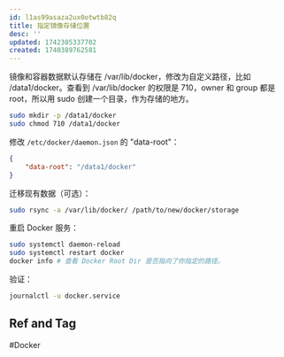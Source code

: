 ```yaml
---
id: l1as99asaza2ux0otwtb82q
title: 指定镜像存储位置
desc: ''
updated: 1742305337702
created: 1740389762581
---
```



镜像和容器数据默认存储在 /var/lib/docker，修改为自定义路径，比如 /data1/docker。查看到 /var/lib/docker 的权限是 710，owner 和 group 都是 root，所以用 sudo 创建一个目录，作为存储的地方。

```bash
sudo mkdir -p /data1/docker
sudo chmod 710 /data1/docker
```

修改 `/etc/docker/daemon.json` 的 "data-root"：

```json
{
    "data-root": "/data1/docker"
}
```

迁移现有数据（可选）：

```bash
sudo rsync -a /var/lib/docker/ /path/to/new/docker/storage
```

重启 Docker 服务：

```bash
sudo systemctl daemon-reload
sudo systemctl restart docker
docker info # 查看 Docker Root Dir 是否指向了你指定的路径。
```

验证：

```bash
journalctl -u docker.service
```

## Ref and Tag

#Docker